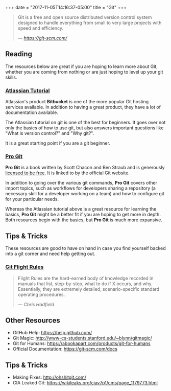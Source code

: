 +++
date = "2017-11-05T14:16:37-05:00"
title = "Git"
+++
> Git is a free and open source distributed version control system designed to handle everything from small to very large projects with speed and efficiency.
>
> &mdash; <cite>https://git-scm.com/</cite>

<!--more-->

## Reading

The resources below are great if you are hoping to learn more about Git, whether you are coming from nothing or are just hoping to level up your git skills.

### [Atlassian Tutorial](https://www.atlassian.com/git)

Atlassian's product **Bitbucket** is one of the more popular Git hosting services available. In addition to having a great product, they have a lot of documentation available.

The Atlassian tutorial on git is one of the best for beginners. It goes over not only the basics of how to use git, but also answers important questions like "What is version control?" and "Why git?".

It is a great starting point if you are a git beginner.

### [Pro Git](https://git-scm.com/book/en/v2)

**Pro Git** is a book written by Scott Chacon and Ben Straub and is generously [licensed to be free](https://creativecommons.org/licenses/by-nc-sa/3.0/). It is linked to by the official Git website.

In addition to going over the various git commands, **Pro Git** covers other import topics, such as workflows for developers sharing a repository (a necessary skill for a developer working on a team) and how to configure git for your particular needs.

Whereas the Atlassian tutorial above is a great resource for learning the basics, **Pro Git** might be a better fit if you are hoping to get more in depth. Both resources begin with the basics, but **Pro Git** is much more expansive.

## Tips & Tricks

These resources are good to have on hand in case you find yourself backed into a git corner and need help getting out.

### [Git Flight Rules](https://github.com/k88hudson/git-flight-rules/blob/master/README.md)

> Flight Rules are the hard-earned body of knowledge recorded in manuals that list, step-by-step, what to do if X occurs, and why. Essentially, they are extremely detailed, scenario-specific standard operating procedures.
>
> &mdash; <cite>Chris Hadfield</cite>

## Other Resources
- GitHub Help: https://help.github.com/
- Git Magic: http://www-cs-students.stanford.edu/~blynn/gitmagic/
- Git for Humans: https://abookapart.com/products/git-for-humans
- Official Documentation: https://git-scm.com/docs

## Tips & Tricks
- Making Fixes: http://ohshitgit.com/
- CIA Leaked Git: https://wikileaks.org/ciav7p1/cms/page_1179773.html

